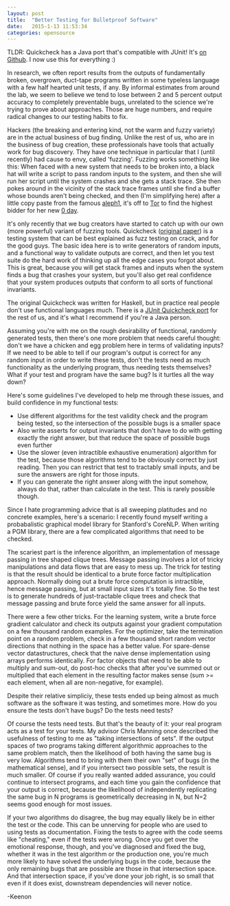```yaml
---
layout: post
title:  "Better Testing for Bulletproof Software"
date:   2015-1-13 11:53:34
categories: opensource
---
```

TLDR: Quickcheck has a Java port that's compatible with JUnit! It's [on Github](https://github.com/pholser/junit-quickcheck). I now use this for everything :)

In research, we often report results from the outputs of fundamentally broken, overgrown, duct-tape programs written in some typeless language with a few half hearted unit tests, if any. By informal estimates from around the lab, we seem to believe we tend to lose between 2 and 5 percent output accuracy to completely preventable bugs, unrelated to the science we're trying to prove about approaches. Those are huge numbers, and require radical changes to our testing habits to fix.

Hackers (the breaking and entering kind, not the warm and fuzzy variety) are in the actual business of bug finding. Unlike the rest of us, who are in the business of bug creation, these professionals have tools that actually work for bug discovery. They have one technique in particular that I (until recently) had cause to envy, called 'fuzzing'. Fuzzing works something like this: When faced with a new system that needs to be broken into, a black hat will write a script to pass random inputs to the system, and then she will run her script until the system crashes and she gets a stack trace. She then pokes around in the vicinity of the stack trace frames until she find a buffer whose bounds aren't being checked, and then (I'm simplifying here) after a little copy paste from the famous [aleph1](http://phrack.org/issues/49/14.html), it's off to [Tor](https://www.torproject.org/projects/torbrowser.html.en) to find the highest bidder for her new [0 day](https://en.wikipedia.org/wiki/Zero-day_(computing)).

It's only recently that we bug creators have started to catch up with our own (more powerful) variant of fuzzing tools. Quickcheck ([original paper](http://www.cs.tufts.edu/~nr/cs257/archive/john-hughes/quick.pdf)) is a testing system that can be best explained as fuzz testing on crack, and for the good guys. The basic idea here is to write generators of random inputs, and a functional way to validate outputs are correct, and then let you test suite do the hard work of thinking up all the edge cases you forgot about. This is great, because you will get stack frames and inputs when the system finds a bug that crashes your system, but you'll also get real confidence that your system produces outputs that conform to all sorts of functional invariants.

The original Quickcheck was written for Haskell, but in practice real people don't use functional languages much. There is a [JUnit Quickcheck port](https://github.com/pholser/junit-quickcheck) for the rest of us, and it's what I recommend if you're a Java person.

Assuming you're with me on the rough desirability of functional, randomly generated tests, then there's one more problem that needs careful thought: don't we have a chicken and egg problem here in terms of validating inputs? If we need to be able to tell if our program's output is correct for any random input in order to write these tests, don't the tests need as much functionality as the underlying program, thus needing tests themselves? What if your test and program have the same bug? Is it turtles all the way down?

Here's some guidelines I've developed to help me through these issues, and build confidence in my functional tests:

- Use different algorithms for the test validity check and the program being tested, so the intersection of the possible bugs is a smaller space
- Also write asserts for output invariants that don't have to do with getting exactly the right answer, but that reduce the space of possible bugs even further
- Use the slower (even intractible exhaustive enumeration) algorithm for the test, because those algorithms tend to be obviously correct by just reading. Then you can restrict that test to tractably small inputs, and be sure the answers are right for those inputs.
- If you can generate the right answer along with the input somehow, always do that, rather than calculate in the test. This is rarely possible though.

Since I hate programming advice that is all sweeping platitudes and no concrete examples, here's a scenario: I recently found myself writing a probabalistic graphical model library for Stanford's CoreNLP. When writing a PGM library, there are a few complicated algorithms that need to be checked. 

The scariest part is the inference algorithm, an implementation of message passing in tree shaped clique trees. Message passing involves a lot of tricky manipulations and data flows that are easy to mess up. The trick for testing is that the result should be identical to a brute force factor multiplication approach. Normally doing out a brute force computation is intractible, hence message passing, but at small input sizes it's totally fine. So the test is to generate hundreds of just-tractable clique trees and check that message passing and brute force yield the same answer for all inputs.

There were a few other tricks. For the learning system, write a brute force gradient calculator and check its outputs against your gradient computation on a few thousand random examples. For the optimizer, take the termination point on a random problem, check in a few thousand short random vector directions that nothing in the space has a better value. For spare-dense vector datastructures, check that the naive dense implementation using arrays performs identically. For factor objects that need to be able to multiply and sum-out, do post-hoc checks that after you've summed out or multiplied that each element in the resulting factor makes sense (sum >= each element, when all are non-negative, for example).

Despite their relative simpliciy, these tests ended up being almost as much software as the software it was testing, and sometimes more. How do you ensure the tests don't have bugs? Do the tests need tests?

Of course the tests need tests. But that's the beauty of it: your real program acts as a test for your tests. My advisor Chris Manning once described the usefulness of testing to me as "taking intersections of sets". If the output spaces of two programs taking different algorithmic approaches to the same problem match, then the likelihood of both having the same bug is very low. Algorithms tend to bring with them their own "set" of bugs (in the mathematical sense), and if you intersect two possible sets, the result is much smaller. Of course if you really wanted added assurance, you could continue to intersect programs, and each time you gain the confidence that your output is correct, because the likelihood of independently replicating the same bug in N programs is geometrically decreasing in N, but N=2 seems good enough for most issues.

If your two algorithms do disagree, the bug may equally likely be in either the test or the code. This can be unnerving for people who are used to using tests as documentation. Fixing the tests to agree with the code seems like "cheating," even if the tests were wrong. Once you get over the emotional response, though, and you've diagnosed and fixed the bug, whether it was in the test algorithm or the production one, you're much more likely to have solved the underlying bugs in the code, because the only remaining bugs that are possible are those in that intersection space. And that intersection space, if you've done your job right, is so small that even if it does exist, downstream dependencies will never notice.

-Keenon
